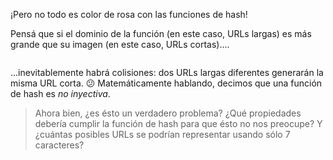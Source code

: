 ¡Pero no todo es color de rosa con las funciones de hash! 

Pensá que si el dominio de la función (en este caso, URLs largas) es más grande que su imagen (en este caso, URLs cortas)....

<img src="https://upload.wikimedia.org/wikipedia/commons/thumb/6/6c/Surjection.svg/200px-Surjection.svg.png" alt="" width="auto" height="auto">

...inevitablemente habrá colisiones: dos URLs largas diferentes generarán la misma URL corta. :confused: Matemáticamente hablando, decimos que una función de hash es _no inyectiva_. 

> Ahora bien, ¿es ésto un verdadero problema? ¿Qué propiedades debería cumplir la función de hash para que ésto no nos preocupe?
> Y ¿cuántas posibles URLs se podrían representar usando sólo 7 caracteres?  
